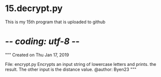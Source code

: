 # 15.decrypt.py
This is my 15th program that is uploaded to github

# -*- coding: utf-8 -*-
"""
Created on Thu Jan 17, 2019

File: encrypt.py
Encrypts an input string of lowercase letters and prints.
the result. The other input is the distance value.
@author: Byen23
"""
